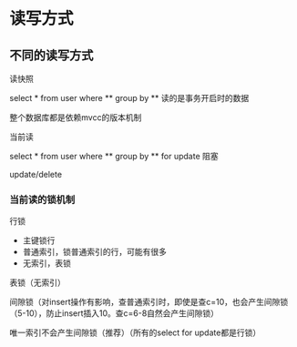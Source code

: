 # 读写方式

## 不同的读写方式

读快照

select * from user where ** group by **
读的是事务开启时的数据

整个数据库都是依赖mvcc的版本机制


当前读

select * from user where ** group by ** for update
阻塞

update/delete

### 当前读的锁机制

行锁
- 主键锁行
- 普通索引，锁普通索引的行，可能有很多
- 无索引，表锁

表锁（无索引）

间隙锁（对insert操作有影响，查普通索引时，即使是查c=10，也会产生间隙锁（5-10），防止insert插入10。查c=6-8自然会产生间隙锁）

唯一索引不会产生间隙锁（推荐）（所有的select for update都是行锁）

